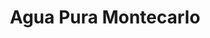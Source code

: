 ---
title: "Agua Pura Montecarlo"
url: /zona-19-ciudad-de-guatemala/agua-pura-montecarlo/
shop: Allgemein
---